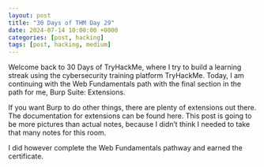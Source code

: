 ```yaml
---
layout: post
title: "30 Days of THM Day 29"
date: 2024-07-14 10:00:00 +0000
categories: [post, hacking]
tags: [post, hacking, medium]
---
```


Welcome back to 30 Days of TryHackMe, where I try to build a learning streak using the cybersecurity training platform TryHackMe. Today, I am continuing with the Web Fundamentals path with the final section in the path for me, Burp Suite: Extensions.

If you want Burp to do other things, there are plenty of extensions out there. The documentation for extensions can be found here. This post is going to be more pictures than actual notes, because I didn’t think I needed to take that many notes for this room.

I did however complete the Web Fundamentals pathway and earned the certificate.

